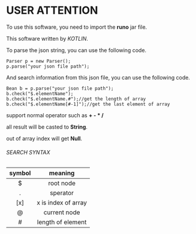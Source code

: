 # USER ATTENTION

To use this software, you need to import the **runo** jar file.

This software written by _KOTLIN_.

To parse the json string, you can use the following code.
```
Parser p = new Parser();
p.parse("your json file path");
```
And search information from this json file, you can use the following code.
```
Bean b = p.parse("your json file path");
b.check("$.elementName");
b.check("$.elementName.#");//get the length of array
b.check("$.elementName[#-1]");//get the last element of array
```
support normal operator such as __+ - * /__

all result will be casted to __String__.

out of array index will get __Null__.

###### SEARCH SYNTAX

  symbol |    meaning    
:-------:|:---------------:
   $     | root node
   .     |    sperator   
  [x]    |x is index of array
   @     |  current node
   \#     | length of element
